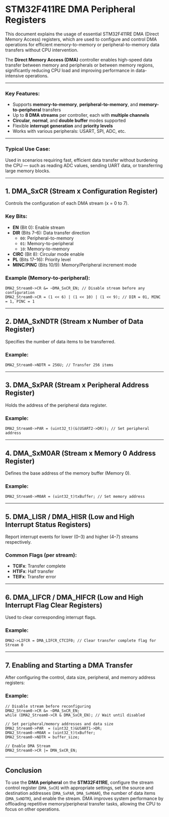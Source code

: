 # STM32F411RE DMA Peripheral Registers

This document explains the usage of essential STM32F411RE DMA (Direct Memory Access) registers, which are used to configure and control DMA operations for efficient memory-to-memory or peripheral-to-memory data transfers without CPU intervention.

The **Direct Memory Access (DMA)** controller enables high-speed data transfer between memory and peripherals or between memory regions, significantly reducing CPU load and improving performance in data-intensive operations.

---

### Key Features:
- Supports **memory-to-memory**, **peripheral-to-memory**, and **memory-to-peripheral** transfers
- Up to **8 DMA streams** per controller, each with **multiple channels**
- **Circular**, **normal**, and **double buffer** modes supported
- Flexible **interrupt generation** and **priority levels**
- Works with various peripherals: USART, SPI, ADC, etc.

---

### Typical Use Case:
Used in scenarios requiring fast, efficient data transfer without burdening the CPU — such as reading ADC values, sending UART data, or transferring large memory blocks.

---

## 1. DMA_SxCR (Stream x Configuration Register)

Controls the configuration of each DMA stream (x = 0 to 7).

### Key Bits:
- **EN** (Bit 0): Enable stream  
- **DIR** (Bits 7–6): Data transfer direction  
  - `00`: Peripheral-to-memory  
  - `01`: Memory-to-peripheral  
  - `10`: Memory-to-memory  
- **CIRC** (Bit 8): Circular mode enable  
- **PL** (Bits 17–16): Priority level  
- **MINC**/**PINC** (Bits 10/9): Memory/Peripheral increment mode  

### Example (Memory-to-peripheral):
```
DMA2_Stream0->CR &= ~DMA_SxCR_EN; // Disable stream before any configuration
DMA2_Stream0->CR = (1 << 6) | (1 << 10) | (1 << 9); // DIR = 01, MINC = 1, PINC = 1
```

---

## 2. DMA_SxNDTR (Stream x Number of Data Register)

Specifies the number of data items to be transferred.

### Example:
```
DMA2_Stream0->NDTR = 256U; // Transfer 256 items
```

---

## 3. DMA_SxPAR (Stream x Peripheral Address Register)

Holds the address of the peripheral data register.

### Example:
```
DMA2_Stream0->PAR = (uint32_t)(&(USART2->DR)); // Set peripheral address
```

---

## 4. DMA_SxM0AR (Stream x Memory 0 Address Register)

Defines the base address of the memory buffer (Memory 0).

### Example:
```
DMA2_Stream0->M0AR = (uint32_t)txBuffer; // Set memory address
```

---

## 5. DMA_LISR / DMA_HISR (Low and High Interrupt Status Registers)

Report interrupt events for lower (0–3) and higher (4–7) streams respectively.

### Common Flags (per stream):
- **TCIFx**: Transfer complete  
- **HTIFx**: Half transfer  
- **TEIFx**: Transfer error

---

## 6. DMA_LIFCR / DMA_HIFCR (Low and High Interrupt Flag Clear Registers)

Used to clear corresponding interrupt flags.

### Example:
```
DMA2->LIFCR = DMA_LIFCR_CTCIF0; // Clear transfer complete flag for Stream 0
```

---

## 7. Enabling and Starting a DMA Transfer

After configuring the control, data size, peripheral, and memory address registers:

### Example:
```
// Disable stream before reconfiguring
DMA2_Stream0->CR &= ~DMA_SxCR_EN;
while (DMA2_Stream0->CR & DMA_SxCR_EN); // Wait until disabled

// Set peripheral/memory addresses and data size
DMA2_Stream0->PAR  = (uint32_t)&USART1->DR;
DMA2_Stream0->M0AR = (uint32_t)txBuffer;
DMA2_Stream0->NDTR = buffer_size;

// Enable DMA Stream
DMA2_Stream0->CR |= DMA_SxCR_EN;
```

---

## Conclusion

To use the **DMA peripheral** on the **STM32F411RE**, configure the stream control register (`DMA_SxCR`) with appropriate settings, set the source and destination addresses (`DMA_SxPAR`, `DMA_SxM0AR`), the number of data items (`DMA_SxNDTR`), and enable the stream. DMA improves system performance by offloading repetitive memory/peripheral transfer tasks, allowing the CPU to focus on other operations.